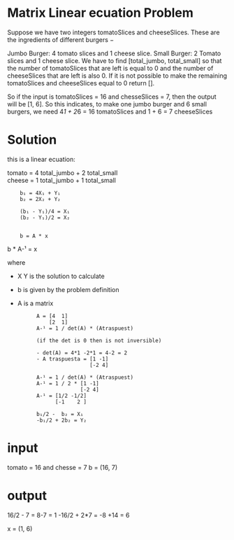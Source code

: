 # Matrix Linear ecuation Problem 

Suppose we have two integers tomatoSlices and cheeseSlices. These are the ingredients of different burgers −

Jumbo Burger: 4 tomato slices and 1 cheese slice.
Small Burger: 2 Tomato slices and 1 cheese slice.
We have to find [total_jumbo, total_small] so that the number of tomatoSlices that are left is equal to 0 and the number of cheeseSlices that are left is also 0. If it is not possible to make the remaining tomatoSlices and cheeseSlices equal to 0 return []. 

So if the input is tomatoSlices = 16 and chesseSlices = 7,
then the output will be [1, 6]. So this indicates, to make one jumbo burger and 6 small burgers, we need 4*1 + 2*6 = 16 tomatoSlices and 1 + 6 = 7 cheeseSlices


# Solution

this is a linear ecuation:

tomato =  4 total_jumbo + 2 total_small <br>
cheese =  1 total_jumbo + 1 total_small <br>

        b₁ = 4X₁ + Y₁
        b₂ = 2X₂ + Y₂

        (b₁ - Y₁)/4 = X₁
        (b₂ - Y₁)/2 = X₂


        b = A * x
b * A-¹ = x

where 
* X Y is the solution to calculate
* b is given by the problem definition 
* A is a matrix 

            A = [4  1]
                [2  1]
            A-¹ = 1 / det(A) * (Atraspuest) 

            (if the det is 0 then is not inversible)

            - det(A) = 4*1 -2*1 = 4-2 = 2
            - A traspuesta = [1 -1]
                             [-2 4]

            A-¹ = 1 / det(A) * (Atraspuest) 
            A-¹ = 1 / 2 * [1 -1]
                          [-2 4]
            A-¹ = [1/2 -1/2]
                  [-1    2 ]           

            b₁/2 -  b₂ = X₁
            -b₁/2 + 2b₂ = Y₂

# input
tomato = 16 and chesse = 7
b = (16, 7)

# output

 16/2 - 7 = 8-7 = 1
-16/2 + 2*7 = -8 +14 = 6

x = (1, 6)





